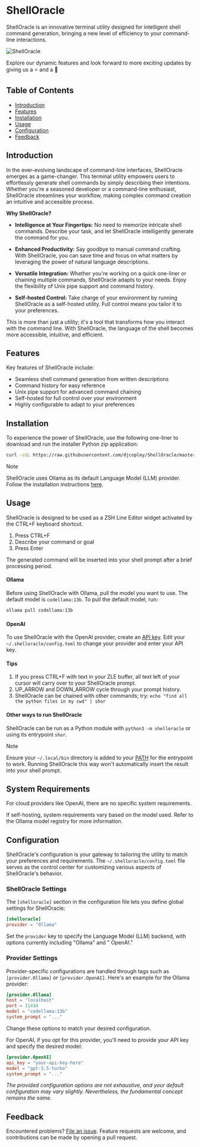 # ShellOracle

ShellOracle is an innovative terminal utility designed for intelligent shell command generation, bringing a new level of
efficiency to your command-line interactions.

![ShellOracle](https://i.imgur.com/QM2LkAf.gif)

Explore our dynamic features and look forward to more exciting updates by giving us a ⭐ and a 👀

## Table of Contents

- [Introduction](#introduction)
- [Features](#features)
- [Installation](#installation)
- [Usage](#usage)
- [Configuration](#configuration)
- [Feedback](#feedback)

## Introduction

In the ever-evolving landscape of command-line interfaces, ShellOracle emerges as a game-changer. This terminal utility
empowers users to effortlessly generate shell commands by simply describing their intentions. Whether you're a seasoned
developer or a command-line enthusiast, ShellOracle streamlines your workflow, making complex command creation an
intuitive and accessible process.

**Why ShellOracle?**

- **Intelligence at Your Fingertips:** No need to memorize intricate shell commands. Describe your task, and let
  ShellOracle intelligently generate the command for you.

- **Enhanced Productivity:** Say goodbye to manual command crafting. With ShellOracle, you can save time and focus on
  what matters by leveraging the power of natural language descriptions.

- **Versatile Integration:** Whether you're working on a quick one-liner or chaining multiple commands, ShellOracle
  adapts to your needs. Enjoy the flexibility of Unix pipe support and command history.

- **Self-hosted Control:** Take charge of your environment by running ShellOracle as a self-hosted utility. Full control
  means you tailor it to your preferences.

This is more than just a utility; it's a tool that transforms how you interact with the command line. With ShellOracle,
the language of the shell becomes more accessible, intuitive, and efficient.

## Features

Key features of ShellOracle include:

* Seamless shell command generation from written descriptions
* Command history for easy reference
* Unix pipe support for advanced command chaining
* Self-hosted for full control over your environment
* Highly configurable to adapt to your preferences

## Installation

To experience the power of ShellOracle, use the following one-liner to download and run the installer Python zip
application:

```zsh
curl -sSL https://raw.githubusercontent.com/djcopley/ShellOracle/master/installer.pyz -o /tmp/installer.pyz && python3 /tmp/installer.pyz
```

> [!NOTE]  
> ShellOracle uses Ollama as its default Language Model (LLM) provider. Follow the installation
> instructions [here](https://ollama.ai/).

## Usage

ShellOracle is designed to be used as a ZSH Line Editor widget activated by the CTRL+F keyboard shortcut.

1. Press CTRL+F
2. Describe your command or goal
3. Press Enter

The generated command will be inserted into your shell prompt after a brief processing period.

#### Ollama

Before using ShellOracle with Ollama, pull the model you want to use. The default model is `codellama:13b`. To pull the
default model, run:

```zsh
ollama pull codellama:13b
```

#### OpenAI

To use ShellOracle with the OpenAI provider, create an [API key](https://platform.openai.com/account/api-keys). Edit
your `~/.shelloracle/config.toml` to change your provider and enter your API key.

#### Tips

1. If you press CTRL+F with text in your ZLE buffer, all text left of your cursor will carry over to your ShellOracle
   prompt.
2. UP_ARROW and DOWN_ARROW cycle through your prompt history.
3. ShellOracle can be chained with other commands; try: `echo "find all the python files in my cwd" | shor`

#### Other ways to run ShellOracle

ShellOracle can be run as a Python module with `python3 -m shelloracle` or using its entrypoint `shor`.

> [!NOTE]
> Ensure your `~/.local/bin` directory is added to your [PATH]() for the entrypoint to work. Running ShellOracle this
> way won't automatically insert the result into your shell prompt.

## System Requirements

For cloud providers like OpenAI, there are no specific system requirements.

If self-hosting, system requirements vary based on the model used. Refer to the Ollama model registry for more
information.

## Configuration

ShellOracle's configuration is your gateway to tailoring the utility to match your preferences and requirements.
The `~/.shelloracle/config.toml` file serves as the control center for customizing various aspects of ShellOracle's
behavior.

### ShellOracle Settings

The `[shelloracle]` section in the configuration file lets you define global settings for ShellOracle:

```toml
[shelloracle]
provider = "Ollama"
```

Set the `provider` key to specify the Language Model (LLM) backend, with options currently including "Ollama" and "
OpenAI."

### Provider Settings

Provider-specific configurations are handled through tags such as `[provider.Ollama]` or `[provider.OpenAI]`. Here's an
example for the Ollama provider:

```toml
[provider.Ollama]
host = "localhost"
port = 11434
model = "codellama:13b"
system_prompt = "..."
```

Change these options to match your desired configuration.

For OpenAI, if you opt for this provider, you'll need to provide your API key and specify the desired model:

```toml
[provider.OpenAI]
api_key = "your-api-key-here"
model = "gpt-3.5-turbo"
system_prompt = "..."
```

*The provided configuration options are not exhaustive, and your default configuration may vary slightly.
Nevertheless, the fundamental concept remains the same.*

## Feedback

Encountered problems? [File an issue](https://github.com/djcopley/ShellOracle/issues/new). Feature requests are welcome,
and contributions can be made by opening a pull request.